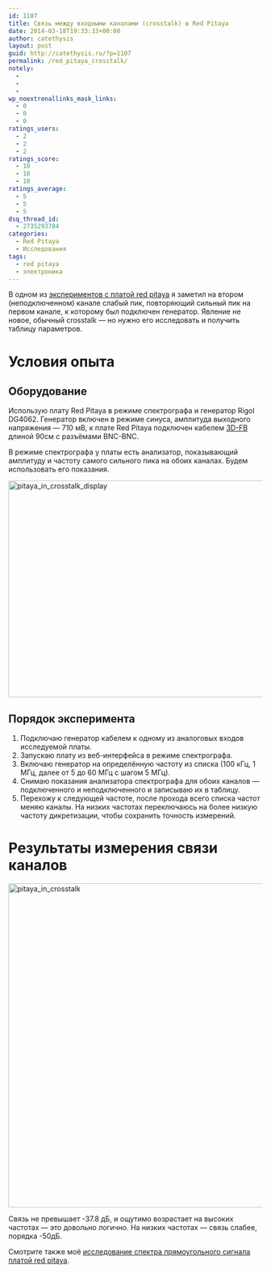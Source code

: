 ```yaml
---
id: 1107
title: Связь между входными каналами (crosstalk) в Red Pitaya
date: 2014-03-18T19:33:33+00:00
author: catethysis
layout: post
guid: http://catethysis.ru/?p=1107
permalink: /red_pitaya_crosstalk/
notely:
  - 
  - 
  - 
wp_noextrenallinks_mask_links:
  - 0
  - 0
  - 0
ratings_users:
  - 2
  - 2
  - 2
ratings_score:
  - 10
  - 10
  - 10
ratings_average:
  - 5
  - 5
  - 5
dsq_thread_id:
  - 2735293784
categories:
  - Red Pitaya
  - Исследования
tags:
  - red pitaya
  - электроника
---
```

В одном из [экспериментов с платой red pitaya](http://catethysis.ru/index.php/%d0%bf%d1%80%d0%b8%d0%b5%d1%85%d0%b0%d0%bb%d0%b0-%d0%bf%d0%bb%d0%b0%d1%82%d0%b0-red-pitaya/ "Приехала плата Red Pitaya") я заметил на втором (неподключенном) канале слабый пик, повторяющий сильный пик на первом канале, к которому был подключен генератор. Явление не новое, обычный crosstalk &#8212; но нужно его исследовать и получить таблицу параметров.

<!--more-->

# Условия опыта

## Оборудование

Использую плату Red Pitaya в режиме спектрографа и генератор Rigol DG4062. Генератор включен в режиме синуса, амплитуда выходного напряжения &#8212; 710 мВ, к плате Red Pitaya подключен кабелем <a target="_blank" rel="nofollow" href="http://catethysis.ru/goto/http://www.caledonian-cables.com/product/Coaxial%20Cables/50Ohm%20RF%20Coaxial%20Cables/3D-FB.htm" >3D-FB</a> длиной 90см с разъёмами BNC-BNC.

В режиме спектрографа у платы есть анализатор, показывающий амплитуду и частоту самого сильного пика на обоих каналах. Будем использовать его показания.

[<img class="alignnone size-large wp-image-1148" alt="pitaya_in_crosstalk_display" src="http://catethysis.ru/wp-content/uploads/2014/03/pitaya_in_crosstalk_display-1024x729.png" width="604" height="429" />](http://catethysis.ru/wp-content/uploads/2014/03/pitaya_in_crosstalk_display.png)

## Порядок эксперимента

  1. Подключаю генератор кабелем к одному из аналоговых входов исследуемой платы.
  2. Запускаю плату из веб-интерфейса в режиме спектрографа.
  3. Включаю генератор на определённую частоту из списка (100 кГц, 1 МГц, далее от 5 до 60 МГц с шагом 5 МГц).
  4. Снимаю показания анализатора спектрографа для обоих каналов &#8212; подключенного и неподключенного и записываю их в таблицу.
  5. Перехожу к следующей частоте, после прохода всего списка частот меняю каналы. На низких частотах переключаюсь на более низкую частоту дикретизации, чтобы сохранить точность измерений.

# Результаты измерения связи каналов

[<img class="alignnone size-full wp-image-1128" alt="pitaya_in_crosstalk" src="http://catethysis.ru/wp-content/uploads/2014/03/pitaya_in_crosstalk.png" width="705" height="641" />](http://catethysis.ru/wp-content/uploads/2014/03/pitaya_in_crosstalk.png)

Связь не превышает -37.8 дБ, и ощутимо возрастает на высоких частотах &#8212; это довольно логично. На низких частотах &#8212; связь слабее, порядка -50дБ.

Смотрите также моё [исследование спектра прямоугольного сигнала платой red pitaya](http://catethysis.ru/index.php/%d1%87%d1%91%d1%82%d0%bd%d1%8b%d0%b5-%d0%b3%d0%b0%d1%80%d0%bc%d0%be%d0%bd%d0%b8%d0%ba%d0%b8-%d0%b2-%d0%bf%d1%80%d1%8f%d0%bc%d0%be%d1%83%d0%b3%d0%be%d0%bb%d1%8c%d0%bd%d0%be%d0%bc-%d1%81%d0%b8%d0%b3/ "Исследование спектра прямоугольного сигнала платой Red Pitaya").